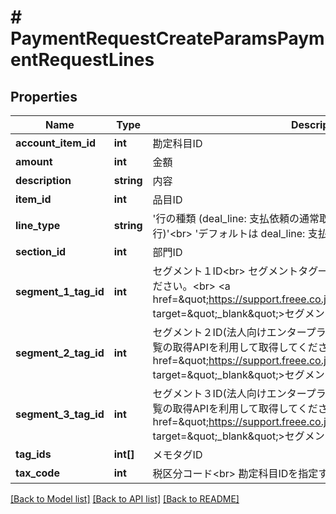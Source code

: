 # # PaymentRequestCreateParamsPaymentRequestLines

## Properties

Name | Type | Description | Notes
------------ | ------------- | ------------- | -------------
**account_item_id** | **int** | 勘定科目ID | [optional]
**amount** | **int** | 金額 |
**description** | **string** | 内容 | [optional]
**item_id** | **int** | 品目ID | [optional]
**line_type** | **string** | &#39;行の種類 (deal_line: 支払依頼の通常取引行, withholding_tax: 源泉所得税行)&#39;&lt;br&gt; &#39;デフォルトは deal_line: 支払依頼の通常取引行 です&#39; | [optional]
**section_id** | **int** | 部門ID | [optional]
**segment_1_tag_id** | **int** | セグメント１ID&lt;br&gt; セグメントタグ一覧の取得APIを利用して取得してください。&lt;br&gt; &lt;a href&#x3D;\&quot;https://support.freee.co.jp/hc/ja/articles/360020679611\&quot; target&#x3D;\&quot;_blank\&quot;&gt;セグメント（分析用タグ）の設定&lt;/a&gt;&lt;br&gt; | [optional]
**segment_2_tag_id** | **int** | セグメント２ID(法人向けエンタープライズプラン)&lt;br&gt; セグメントタグ一覧の取得APIを利用して取得してください。&lt;br&gt; &lt;a href&#x3D;\&quot;https://support.freee.co.jp/hc/ja/articles/360020679611\&quot; target&#x3D;\&quot;_blank\&quot;&gt;セグメント（分析用タグ）の設定&lt;/a&gt;&lt;br&gt; | [optional]
**segment_3_tag_id** | **int** | セグメント３ID(法人向けエンタープライズプラン)&lt;br&gt; セグメントタグ一覧の取得APIを利用して取得してください。&lt;br&gt; &lt;a href&#x3D;\&quot;https://support.freee.co.jp/hc/ja/articles/360020679611\&quot; target&#x3D;\&quot;_blank\&quot;&gt;セグメント（分析用タグ）の設定&lt;/a&gt;&lt;br&gt; | [optional]
**tag_ids** | **int[]** | メモタグID | [optional]
**tax_code** | **int** | 税区分コード&lt;br&gt; 勘定科目IDを指定する場合は必須です。 | [optional]

[[Back to Model list]](../../README.md#models) [[Back to API list]](../../README.md#endpoints) [[Back to README]](../../README.md)
